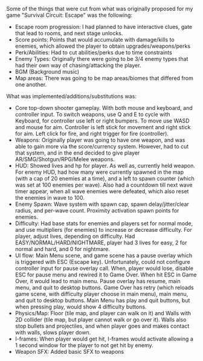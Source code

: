 Some of the things that were cut from what was originally proposed for my game "Survival Circuit: Escape" was the following:
* Escape room progression: I had planned to have interactive clues, gate that lead to rooms, and next stage unlocks.
* Score points: Points that would accumulate with damage/kills to enemies, which allowed the player to obtain upgrades/weapons/perks
* Perk/Abilities: Had to cut abilities/perks due to time constraints
* Enemy Types: Originally there were going to be 3/4 enemy types that had their own way of chasing/attacking the player.
* BGM (Background music)
* Map areas: There was going to be map areas/biomes that differed from one another. 

What was implemented/additions/substitutions was:
* Core top-down shooter gameplay. With both mouse and keyboard, and controller input. To switch weapons, use Q and E to cycle with Keyboard, for controller use left or right bumpers. To move use WASD and mouse for aim. Controller is left stick for movement and right stick for aim. Left click for fire, and right trigger for fire (controller).
* Weapons: Originally player was going to have one weapon, and was able to gain more via the score/currency system. However, had to cut that system, and in the end decided to give player AR/SMG/Shotgun/RPG/Melee weapons.
* HUD: Showed lives and hp for player. As well as, currently held weapon. For enemy HUD, had how many were currently spawned in the map (with a cap of 20 enemies at a time), and a left to spawn counter (which was set at 100 enemies per wave). Also had a countdown till next wave timer appear, when all wave enemies were defeated, which also reset the enemies in wave to 100.
* Enemy Spawn: Wave system with spawn cap, spawn delay/jitter/clear radius, and per-wave count. Proximity activation spawn points for enemies.
* Difficulty: Had base stats for enemies and players set for normal mode, and use multipliers (for enemies) to increase or decrease difficulty. For player, adjust lives, depending on difficulty. Had EASY/NORMAL/HARD/NIGHTMARE, player had 3 lives for easy, 2 for normal and hard, and 0 for nightmare.
* UI flow: Main Menu scene, and game scene has a pause overlay which is triggered with ESC (Escape key). Unfortunately, could not configure controller input for pause overlay call. When, player would lose, disable ESC for pause menu and rewired it to Game Over. When hit ESC in Game Over, it would lead to main menu. Pause overlay has resume, main menu, and quit to desktop buttons. Game Over has retry (which reloads game scene, with difficulty player choose in main menu), main menu, and quit to desktop buttons. Main Menu has play and quit buttons, but when pressing play, would show 4 difficulty buttons.
* Physics/Map: Floor (tile map, and player can walk on it) and Walls with 2D collider (tile map, but player cannot walk or go over it). Walls also stop bullets and projectiles, and when player goes and makes contact with walls, slows player down.
* I-frames: When player would get hit, I-frames would activate allowing a 1 second window for the player to not get hit by enemy.
* Weapon SFX: Added basic SFX to weapons
